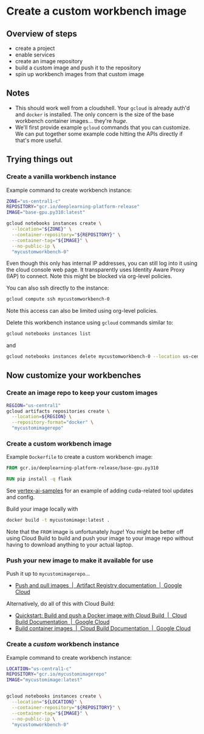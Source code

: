 # Create a custom workbench image


## Overview of steps

- create a project
- enable services
- create an image repository
- build a custom image and push it to the repository
- spin up workbench images from that custom image


## Notes

- This should work well from a cloudshell.  Your `gcloud` is already auth'd and
  `docker` is installed. The only concern is the size of the base workbench
  container images... they're _huge_.
- We'll first provide example `gcloud` commands that you can customize.  We can
  put together some example code hitting the APIs directly if that's more
  useful.


## Trying things out

### Create a vanilla workbench instance

Example command to create workbench instance:

```bash
ZONE="us-central1-c"
REPOSITORY="gcr.io/deeplearning-platform-release"
IMAGE="base-gpu.py310:latest"

gcloud notebooks instances create \
  --location="${ZONE}" \
  --container-repository="${REPOSITORY}" \
  --container-tag="${IMAGE}" \
  --no-public-ip \
  "mycustomworkbench-0"
```

Even though this only has internal IP addresses, you can still log into it
using the cloud console web page. It transparently uses Identity Aware Proxy
(IAP) to connect.  Note this might be blocked via org-level policies.

You can also ssh directly to the instance:
```bash
gcloud compute ssh mycustomworkbench-0
```
Note this access can also be limited using org-level policies.

Delete this workbench instance using `gcloud` commands similar to:
```bash
gcloud notebooks instances list
```
and
```bash
gcloud notebooks instances delete mycustomworkbench-0 --location us-central1-c
```


## Now customize your workbenches


### Create an image repo to keep your custom images

```bash
REGION="us-central1"
gcloud artifacts repositories create \
  --location=${REGION} \
  --repository-format="docker" \
  "mycustomimagerepo"
```


### Create a custom workbench image

Example `Dockerfile` to create a custom workbench image:

```Dockerfile
FROM gcr.io/deeplearning-platform-release/base-gpu.py310

RUN pip install -q flask
```

See [vertex-ai-samples](https://github.com/GoogleCloudPlatform/vertex-ai-samples/blob/main/community-content/alphafold_on_workbench/Dockerfile)
for an example of adding cuda-related tool updates and config.

Build your image locally with
```bash
docker build -t mycustomimage:latest .
```

Note that the `FROM` image is unfortunately _huge_!  You might be better off
using Cloud Build to build and push your image to your image repo without
having to download anything to your actual laptop.


### Push your new image to make it available for use

Push it up to `mycustomimagerepo`...

- [Push and pull images  |  Artifact Registry documentation  |  Google Cloud](https://cloud.google.com/artifact-registry/docs/docker/pushing-and-pulling)

Alternatively, do all of this with Cloud Build:
- [Quickstart: Build and push a Docker image with Cloud Build  |  Cloud Build Documentation  |  Google Cloud](https://cloud.google.com/build/docs/build-push-docker-image)
- [Build container images  |  Cloud Build Documentation  |  Google Cloud](https://cloud.google.com/build/docs/building/build-containers)


### Create a _custom_  workbench instance

Example command to create workbench instance:

```bash
LOCATION="us-central1-c"
REPOSITORY="gcr.io/mycustomimagerepo"
IMAGE="mycustomimage:latest"


gcloud notebooks instances create \
  --location="${LOCATION}" \
  --container-repository="${REPOSITORY}" \
  --container-tag="${IMAGE}" \
  --no-public-ip \
  "mycustomworkbench-0"
```

